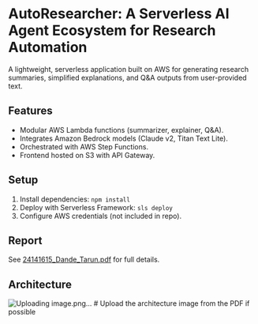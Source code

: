 # AutoResearcher: A Serverless AI Agent Ecosystem for Research Automation

A lightweight, serverless application built on AWS for generating research summaries, simplified explanations, and Q&A outputs from user-provided text.

## Features
- Modular AWS Lambda functions (summarizer, explainer, Q&A).
- Integrates Amazon Bedrock models (Claude v2, Titan Text Lite).
- Orchestrated with AWS Step Functions.
- Frontend hosted on S3 with API Gateway.

## Setup
1. Install dependencies: `npm install`
2. Deploy with Serverless Framework: `sls deploy`
3. Configure AWS credentials (not included in repo).

## Report
See [24141615_Dande_Tarun.pdf](24141615_Dande_Tarun.pdf) for full details.

## Architecture
<image-card alt="Architecture Diagram" src="architecture_diagram.png" >![Uploading image.png…]()
</image-card>  # Upload the architecture image from the PDF if possible
